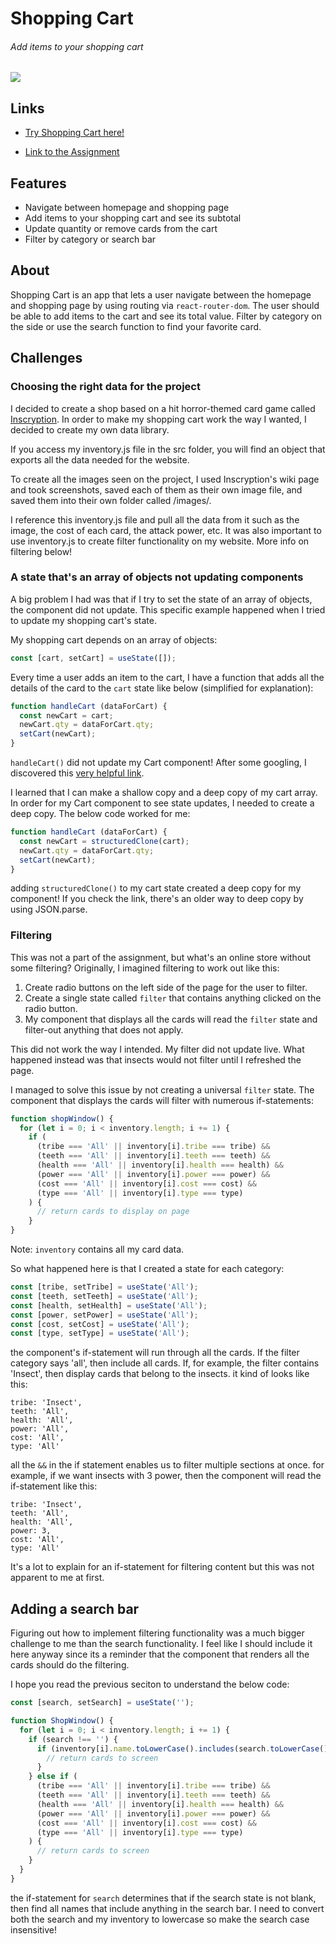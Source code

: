 # Shopping Cart
###### Add items to your shopping cart
![](https://github.com/TYLPHE/TYLPHE/blob/main/readmeAssets/shopping-cart.gif)

## Links
- [Try Shopping Cart here!](https://tylphe.github.io/shopping-cart/)

- [Link to the Assignment](https://www.theodinproject.com/lessons/node-path-javascript-shopping-cart)

## Features
- Navigate between homepage and shopping page
- Add items to your shopping cart and see its subtotal
- Update quantity or remove cards from the cart
- Filter by category or search bar

## About
Shopping Cart is an app that lets a user navigate between the homepage and shopping page by using routing via `react-router-dom`. The user should be able to add items to the cart and see its total value. Filter by category on the side or use the search function to find your favorite card.

## Challenges
### Choosing the right data for the project
I decided to create a shop based on a hit horror-themed card game called [Inscryption](https://store.steampowered.com/app/1092790/Inscryption/). In order to make my shopping cart work the way I wanted, I decided to create my own data library.

If you access my inventory.js file in the src folder, you will find an object that exports all the data needed for the website.

To create all the images seen on the project, I used Inscryption's wiki page and took screenshots, saved each of them as their own image file, and saved them into their own folder called /images/. 

I reference this inventory.js file and pull all the data from it such as the image, the cost of each card, the attack power, etc. It was also important to use inventory.js to create filter functionality on my website. More info on filtering below! 

### A state that's an array of objects not updating components
A big problem I had was that if I try to set the state of an array of objects, the component did not update. This specific example happened when I tried to update my shopping cart's state.

My shopping cart depends on an array of objects:
```javascript
const [cart, setCart] = useState([]);
```

Every time a user adds an item to the cart, I have a function that adds all the details of the card to the `cart` state like below (simplified for explanation):
```javascript
function handleCart (dataForCart) {
  const newCart = cart;
  newCart.qty = dataForCart.qty;
  setCart(newCart);
}
```

`handleCart()` did not update my Cart component! After some googling, I discovered this [very helpful link](https://stackoverflow.com/questions/597588/how-do-you-clone-an-array-of-objects-in-javascript).

I learned that I can make a shallow copy and a deep copy of my cart array. In order for my Cart component to see state updates, I needed to create a deep copy. The below code worked for me:
```javascript
function handleCart (dataForCart) {
  const newCart = structuredClone(cart);
  newCart.qty = dataForCart.qty;
  setCart(newCart);
}
```

adding `structuredClone()` to my cart state created a deep copy for my component! If you check the link, there's an older way to deep copy by using JSON.parse.

### Filtering
This was not a part of the assignment, but what's an online store without some filtering? Originally, I imagined filtering to work out like this:
1. Create radio buttons on the left side of the page for the user to filter.
1. Create a single state called `filter` that contains anything clicked on the radio button.
2. My component that displays all the cards will read the `filter` state and filter-out anything that does not apply.

This did not work the way I intended. My filter did not update live. What happened instead was that insects would not filter until I refreshed the page.

I managed to solve this issue by not creating a universal `filter` state. The component that displays the cards will filter with numerous if-statements:
```javascript
function shopWindow() {
  for (let i = 0; i < inventory.length; i += 1) {
    if (
      (tribe === 'All' || inventory[i].tribe === tribe) &&
      (teeth === 'All' || inventory[i].teeth === teeth) &&
      (health === 'All' || inventory[i].health === health) &&
      (power === 'All' || inventory[i].power === power) &&
      (cost === 'All' || inventory[i].cost === cost) &&
      (type === 'All' || inventory[i].type === type)
    ) {
      // return cards to display on page
    }
}
```
Note: `inventory` contains all my card data.

So what happened here is that I created a state for each category:
```javascript
const [tribe, setTribe] = useState('All');
const [teeth, setTeeth] = useState('All');
const [health, setHealth] = useState('All');
const [power, setPower] = useState('All');
const [cost, setCost] = useState('All');
const [type, setType] = useState('All');
```

the component's if-statement will run through all the cards. If the filter category says 'all', then include all cards. If, for example, the filter contains 'Insect', then display cards that belong to the insects. it kind of looks like this:
```
tribe: 'Insect',
teeth: 'All',
health: 'All',
power: 'All',
cost: 'All',
type: 'All'
```

all the `&&` in the if statement enables us to filter multiple sections at once. for example, if we want insects with 3 power, then the component will read the if-statement like this:
```
tribe: 'Insect',
teeth: 'All',
health: 'All',
power: 3,
cost: 'All',
type: 'All'
```

It's a lot to explain for an if-statement for filtering content but this was not apparent to me at first.

## Adding a search bar
Figuring out how to implement filtering functionality was a much bigger challenge to me than the search functionality. I feel like I should include it here anyway since its a reminder that the component that renders all the cards should do the filtering.

I hope you read the previous seciton to understand the below code:
```javascript
const [search, setSearch] = useState('');

function ShopWindow() {
  for (let i = 0; i < inventory.length; i += 1) {
    if (search !== '') {
      if (inventory[i].name.toLowerCase().includes(search.toLowerCase())) {
        // return cards to screen
      }
    } else if (
      (tribe === 'All' || inventory[i].tribe === tribe) &&
      (teeth === 'All' || inventory[i].teeth === teeth) &&
      (health === 'All' || inventory[i].health === health) &&
      (power === 'All' || inventory[i].power === power) &&
      (cost === 'All' || inventory[i].cost === cost) &&
      (type === 'All' || inventory[i].type === type)
    ) {
      // return cards to screen
    }
  }
}
```

the if-statement for `search` determines that if the search state is not blank, then find all names that include anything in the search bar. I need to convert both the search and my inventory to lowercase so make the search case insensitive!
